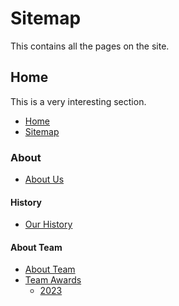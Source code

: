 # Sitemap

This contains all the pages on the site.

## Home

This is a very interesting section.

- [Home](/home.md)
- [Sitemap](/sitemap.md)

### About

- [About Us](/about.md)

#### History

- [Our History](/about_history.md)

#### About Team

- [About Team](/about_team.md)
- [Team Awards](/about_team_awards.md)
    - [2023](/about_team_awards_2023.md)
